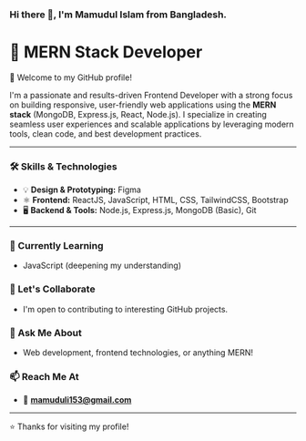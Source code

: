<h3>Hi there 👋, I'm Mamudul Islam from Bangladesh.</h3>
<h1>🚀 MERN Stack Developer</h1>

👋 Welcome to my GitHub profile!

I'm a passionate and results-driven Frontend Developer with a strong focus on building responsive, user-friendly web applications using the **MERN stack** (MongoDB, Express.js, React, Node.js). I specialize in creating seamless user experiences and scalable applications by leveraging modern tools, clean code, and best development practices.

---

### 🛠️ Skills & Technologies
- 💡 **Design & Prototyping:** Figma  
- ⚛️ **Frontend:** ReactJS, JavaScript, HTML, CSS, TailwindCSS, Bootstrap  
- 🖥️ **Backend & Tools:** Node.js, Express.js, MongoDB (Basic), Git

---

### 🌱 Currently Learning
- JavaScript (deepening my understanding)

### 🤝 Let's Collaborate
- I'm open to contributing to interesting GitHub projects.

### 💬 Ask Me About
- Web development, frontend technologies, or anything MERN!

### 📫 Reach Me At
- 📧 **mamuduli153@gmail.com**

---

⭐️ Thanks for visiting my profile!
